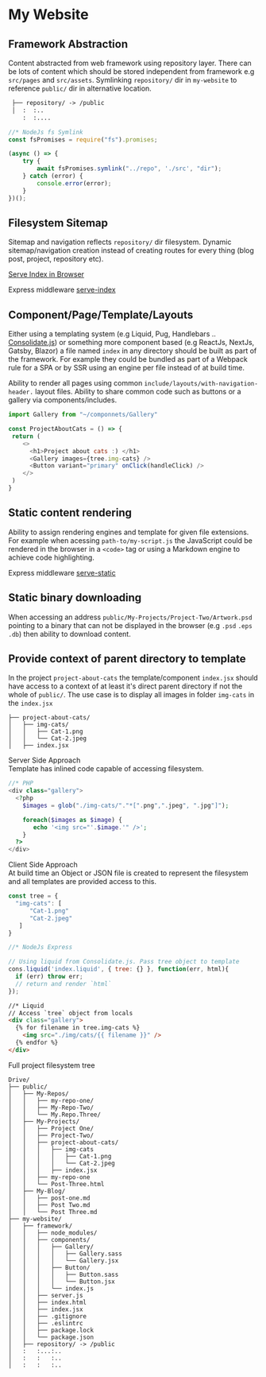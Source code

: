# My Website

## Framework Abstraction

Content abstracted from web framework using repository layer.
There can be lots of content which should be stored independent from framework e.g `src/pages` and `src/assets`.
Symlinking `repository/` dir in `my-website` to reference `public/` dir in alternative location.  

```md
 ├── repository/ -> /public
 │  :  :..
    :  :....
```

```javascript
//* NodeJs fs Symlink
const fsPromises = require("fs").promises;

(async () => {
    try {
        await fsPromises.symlink("../repo", './src', "dir");
    } catch (error) {
        console.error(error);
    }
})();
```

## Filesystem Sitemap

Sitemap and navigation reflects `repository/` dir filesystem. Dynamic sitemap/navigation creation instead of creating routes for every thing (blog post, project, repository etc).

[Serve Index in Browser][1]

Express middleware [serve-index][2]

## Component/Page/Template/Layouts

Either using a templating system (e.g Liquid, Pug, Handlebars .. [Consolidate.js][3]) or something more component based (e.g ReactJs, NextJs, Gatsby, Blazor) a file named `index` in any directory should be built as part of the framework. For example they could be bundled as part of a Webpack rule for a SPA or by SSR using an engine per file instead of at build time.

Ability to render all pages using common `include/layouts/with-navigation-header.` layout files. Ability to share common code such as buttons or a gallery via components/includes.

```javascript
import Gallery from "~/componnets/Gallery"

const ProjectAboutCats = () => {
 return (
    <>
      <h1>Project about cats :) </h1>
      <Gallery images={tree.img-cats} />
      <Button variant="primary" onClick(handleClick) />
    </>
 )
}

```

## Static content rendering

Ability to assign rendering engines and template for given file extensions. For example when acessing `path-to/my-script.js` the JavaScript could be rendered in the browser in a `<code>` tag or using a Markdown engine to achieve code highlighting.

Express middleware [serve-static][4]

## Static binary downloading

When accessing an address `public/My-Projects/Project-Two/Artwork.psd` pointing to a binary that can not be displayed in the browser (e.g `.psd` `.eps` `.db`) then ability to download content.

## Provide context of parent directory to template

In the project `project-about-cats` the template/component `index.jsx` should have access to a context of at least it's direct parent directory if not the whole of `public/`. The use case is to display all images in folder `img-cats` in the `index.jsx`

```
├── project-about-cats/
│   ├── img-cats/
│   │   ├── Cat-1.png
│   │   └── Cat-2.jpeg
│   ├── index.jsx
```

Server Side Approach  
Template has inlined code capable of accessing filesystem.

```php
//* PHP
<div class="gallery">
  <?php
    $images = glob("./img-cats/"."*[".png",".jpeg", ".jpg"]");

    foreach($images as $image) {
       echo '<img src="'.$image.'" />';
    }
  ?>
</div>
```

Client Side Approach  
At build time an Object or JSON file is created to represent the filesystem and all templates are provided access to this.

```javascript
const tree = {
  "img-cats": [
      "Cat-1.png"
      "Cat-2.jpeg"
   ]
}
```

```javascript
//* NodeJs Express

// Using liquid from Consolidate.js. Pass tree object to template
cons.liquid('index.liquid', { tree: {} }, function(err, html){
  if (err) throw err;
  // return and render `html`
});

```

```html
//* Liquid
// Access `tree` object from locals
<div class="gallery">
  {% for filename in tree.img-cats %}
    <img src="./img/cats/{{ filename }}" />
  {% endfor %}
</div>

```

Full project filesystem tree

```
Drive/
├── public/
│   ├── My-Repos/
│   │   ├── my-repo-one/
│   │   ├── My-Repo-Two/
│   │   └── My.Repo.Three/
│   ├── My-Projects/
│   │   ├── Project One/
│   │   ├── Project-Two/
│   │   ├── project-about-cats/
│   │   │   ├── img-cats
│   │   │   │   ├── Cat-1.png
│   │   │   │   └── Cat-2.jpeg
│   │   │   ├── index.jsx
│   │   ├── my-repo-one
│   │   └── Post-Three.html
│   ├── My-Blog/
│   │   ├── post-one.md
│   │   ├── Post Two.md
│   │   └── Post Three.md
├── my-website/
│   ├── framework/
│   │   ├── node_modules/
│   │   ├── components/
│   │   │   ├── Gallery/
│   │   │   │   ├── Gallery.sass
│   │   │   │   └── Gallery.jsx
│   │   │   ├── Button/
│   │   │   │   ├── Button.sass
│   │   │   │   └── Button.jsx
│   │   │   └── index.js
│   │   ├── server.js
│   │   ├── index.html
│   │   ├── index.jsx
│   │   ├── .gitignore
│   │   ├── .eslintrc
│   │   ├── package.lock
│   │   └── package.json
│   ├── repository/ -> /public
│   :   :...:..
│   :   :   :..
│   :   :   :..
  

```

  [1]: https://i.stack.imgur.com/Y2z5q.png
  [2]: https://github.com/expressjs/serve-index/blob/master/index.js
  [3]: https://github.com/tj/consolidate.js/
  [4]: https://github.com/expressjs/serve-static/blob/master/index.js
